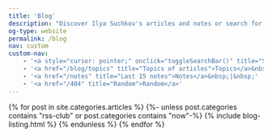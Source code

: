 ```yaml
---
title: 'Blog'
description: "Discover Ilya Suchkov's articles and notes or search for particular one."
og-type: website
permalink: /blog
nav: custom
custom-nav: 
    - '<a style="cursor: pointer;" onclick="toggleSearchBar()" title="Search" >Search</a>&nbsp;|&nbsp;'
    - '<a href="/blog/topics" title="Topics of articles">Topics</a>&nbsp;|&nbsp;'
    - '<a href="/notes" title="Last 15 notes">Notes</a>&nbsp;|&nbsp;'
    - '<a href="/404" title="Random">Random</a>'
---
```



<div id="search-bar" style="display: none;">
{%- include search.html -%}
</div>

{% for post in site.categories.articles %}
{%- unless post.categories contains "rss-club" or 
post.categories contains "now"-%}
{% include blog-listing.html %}
{% endunless %}
{% endfor %}


<script>

let searchBarStatus = sessionStorage.getItem("searchBarStatus");

if (!searchBarStatus) {
    sessionStorage.setItem("searchBarStatus", "False");
    }
    else if (searchBarStatus === "True") {
    document.getElementById("search-bar").setAttribute("style", "display: block");
    }

function toggleSearchBar() {
    
    let searchBarStatus = sessionStorage.getItem("searchBarStatus");

    if (searchBarStatus === "False") {
        document.getElementById("search-bar").setAttribute("style", "display: block");
        sessionStorage.setItem("searchBarStatus", "True");
    } else if (searchBarStatus === "True") {
        document.getElementById("search-bar").setAttribute("style", "display: none");
        sessionStorage.setItem("searchBarStatus", "False");
    }    
}

</script>
